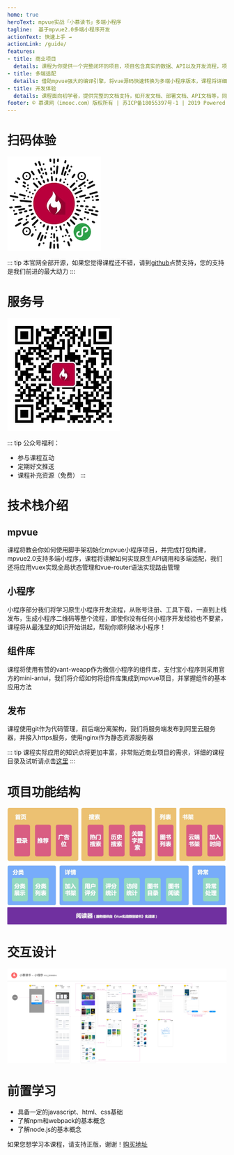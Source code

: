 ```yaml
---
home: true
heroText: mpvue实战「小慕读书」多端小程序
tagline:  基于mpvue2.0多端小程序开发
actionText: 快速上手 →
actionLink: /guide/
features:
- title: 商业项目
  details: 课程为你提供一个完整闭环的项目，项目包含真实的数据、API以及开发流程，项目完全符合商业项目标准
- title: 多端适配
  details: 借助mpvue强大的编译引擎，将vue源码快速转换为多端小程序版本，课程将详细介绍如何实现多端适配
- title: 开发体验
  details: 课程面向初学者，提供完整的文档支持，如开发文档、部署文档、API文档等，同时提供在线API，无需部署，直接调用
footer: © 慕课网（imooc.com）版权所有 | 苏ICP备18055397号-1 | 2019 Powered by Sam
---
```


# 扫码体验
![qrcode](./images/mp_qrcode.jpeg)

::: tip
本官网全部开源，如果您觉得课程还不错，请到[github](https://github.com/sam9831/mpvue-imooc-ebook-docs)点赞支持，您的支持是我们前进的最大动力
:::

# 服务号
![gzh_qrcode](./images/gzh_qrcode.jpg)

::: tip
公众号福利：
- 参与课程互动
- 定期好文推送
- 课程补充资源（免费）
:::

# 技术栈介绍
## mpvue
课程将教会你如何使用脚手架初始化mpvue小程序项目，并完成打包构建，mpvue2.0支持多端小程序，课程将讲解如何实现原生API调用和多端适配，我们还将应用vuex实现全局状态管理和vue-router语法实现路由管理

## 小程序
小程序部分我们将学习原生小程序开发流程，从账号注册、工具下载，一直到上线发布，生成小程序二维码等整个流程，即使你没有任何小程序开发经验也不要紧，课程将从最浅显的知识开始讲起，帮助你顺利破冰小程序！

## 组件库
课程将使用有赞的vant-weapp作为微信小程序的组件库，支付宝小程序则采用官方的mini-antui，我们将介绍如何将组件库集成到mpvue项目，并掌握组件的基本应用方法

## 发布
课程使用git作为代码管理，前后端分离架构，我们将服务端发布到阿里云服务器，并接入https服务，使用nginx作为静态资源服务器

::: tip
课程实际应用的知识点将更加丰富，非常贴近商业项目的需求，详细的课程目录及试听请点击[这里](https://coding.imooc.com/class/376.html)
:::

# 项目功能结构
![feature](./images/home_feature.jpg)

# 交互设计
<a :href="require('./images/home_design.jpg')" target="_blank">![design](./images/home_design.jpg)</a>

# 前置学习
- 具备一定的javascript、html、css基础
- 了解npm和webpack的基本概念
- 了解node.js的基本概念

如果您想学习本课程，请支持正版，谢谢！[购买地址](https://coding.imooc.com/class/376.html)

